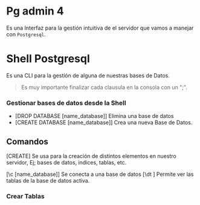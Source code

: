 # Pg admin 4
Es una Interfaz para la gestión intuitiva de el servidor que vamos a manejar con `Postgresql`.

# Shell Postgresql

Es una CLI para la gestión de alguna de nuestras bases de Datos.

> Es muy importante finalizar cada clausula en la consola con un ";".

### Gestionar bases de datos desde la Shell

- [DROP DATABASE [name_database]] Elimina una base de datos
- [CREATE DATABASE [name_database]] Crea una nueva Base de Datos.

## Comandos

[CREATE] Se usa para la creación de distintos elementos en nuestro servidor, Ej; bases de datos, indices, tablas, etc.


[\c [name_database]] Se conecta a una base de datos
[\dt ] Permite ver las tablas de la base de datos activa.

### Crear Tablas
